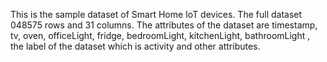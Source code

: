 This is the sample dataset of Smart Home IoT devices. The full dataset 048575 rows and 31 columns. The attributes of the dataset are timestamp, tv, oven, officeLight, fridge, bedroomLight, kitchenLight, bathroomLight , the label of the dataset which is activity and other attributes.
